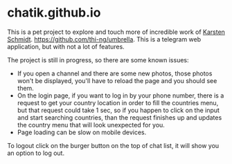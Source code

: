 # chatik.github.io

This is a pet project to explore and touch more of incredible work of [Karsten Schmidt](https://github.com/postspectacular). https://github.com/thi-ng/umbrella. This is a telegram web application, but with not a lot of features.

The project is still in progress, so there are some known issues:
  * If you open a channel and there are some new photos, those photos won't be displayed, you'll have to reload the page and you should see them.
  * On the login page, if you want to log in by your phone number, there is a request to get your country location in order to fill the countries menu, but that request could take 1 sec, so if you happen to click on the input and start searching countries, than the request finishes up and updates the country menu that will look unexpected for you.
  * Page loading can be slow on mobile devices.

To logout click on the burger button on the top of chat list, it will show you an option to log out.
